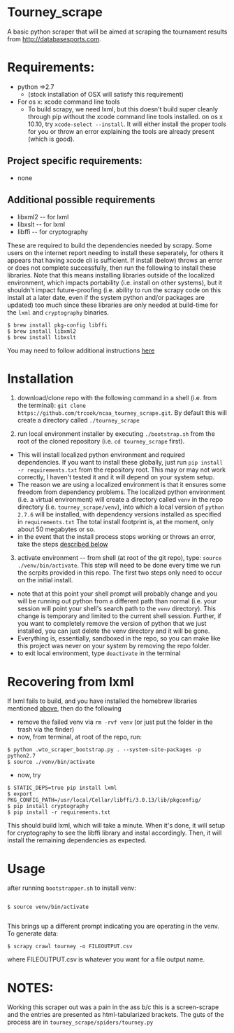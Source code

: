 Tourney_scrape
=================

A basic python scraper that will be aimed at scraping the tournament results from http://databasesports.com.

Requirements:
=============

* python =>2.7
	* (stock installation of OSX will satisfy this requirement)
* For os x: xcode command line tools
	* To build scrapy, we need lxml, but this doesn't build super cleanly through pip without the xcode command line tools installed. on os x 10.10, try `xcode-select --install`. It will either install the proper tools for you or throw an error explaining the tools are already present (which is good).

## Project specific requirements:

* none

## Additional possible requirements <a id="additionalreqs"></a>

* libxml2 -- for lxml
* libxslt -- for lxml
* libffi -- for cryptography

These are required to build the dependencies needed  by scrapy. Some users on the internet report needing to install these seperately, for others it appears that having xcode cli is sufficient. If install (below) throws an error or does not complete successfully, then run the following to install these libraries. Note that this means installing libraries outside of the localized environment, which impacts portability (i.e. install on other systems), but it shouldn't impact future-proofing (i.e. ability to run the scrapy code on this install at a later date, even if the system python and/or packages are updated) too much since these libraries are only needed at build-time for the `lxml` and `cryptography` binaries.

```{bash}
$ brew install pkg-config libffi
$ brew install libxml2 
$ brew install libxslt
```

You may need to follow additional instructions [here](#recoveringlxml)

Installation
============

1. download/clone repo with the following command in a shell (i.e. from the terminal):  `git clone https://github.com/trcook/ncaa_tourney_scrape.git`. By default this will create a directory called `./tourney_scrape`

2. run local environment installer by executing `./bootstrap.sh` from the root of the cloned repository (i.e. `cd tourney_scrape` first). 
  - This will install localized python environment and required dependencies. If you want to install these globally, just run `pip install -r requirements.txt` from the repository root. This may or may not work correctly, I haven't tested it and it will depend on your system setup. 
  - The reason we are using a localized environment is that it ensures some freedom from dependency problems. The localized python environment (i.e. a virtual environment) will create a directory called `venv` in the repo directory (i.e. `tourney_scrape/venv`), into which a local version of `python 2.7.6` will be installed, with dependency versions installed as specified in `requirements.txt` The total install footprint is, at the moment, only about 50 megabytes or so. 
  - in the event that the install process stops working or throws an error, take the steps [described below](#recoveringlxml)

3. activate environment -- from shell (at root of the git repo), type: `source ./venv/bin/activate`. This step will need to be done every time we run the scrpits provided in this repo. The first two steps only need to occur on the initial install.

  - note that at this point your shell prompt will probably change and you will be running out python from a different path than normal (i.e. your session will point your shell's search path to the `venv` directory). This change is temporary and limited to the current shell session. Further, if you want to completely remove the version of python that we just installed, you can just delete the venv directory and it will be gone. 
  - Everything is, essentially, sandboxed in the repo, so you can make like this project was never on your system by removing the repo folder. 
  - to exit local environment, type `deactivate` in the terminal


Recovering from lxml <a id="recoveringlxml"></a>
============================================================

If lxml fails to build, and you have installed the homebrew libraries mentioned [above](#additionalreqs), then do the following

* remove the failed venv via `rm -rvf venv` (or just put the folder in the trash via the finder)
* now, from terminal, at root of the repo, run:

```{bash}
$ python .wto_scraper_bootstrap.py . --system-site-packages -p python2.7
$ source ./venv/bin/activate
```
* now, try 
```{bash}
$ STATIC_DEPS=true pip install lxml
$ export PKG_CONFIG_PATH=/usr/local/Cellar/libffi/3.0.13/lib/pkgconfig/
$ pip install cryptography
$ pip install -r requirements.txt
```
This should build lxml, which will take a minute. 
When it's done, it will setup for cryptography to see the libffi library and instal accordingly. Then, it will install the remaining dependencies as expected.




Usage
=====

after running `bootstrapper.sh` to install venv:

```

$ source venv/bin/activate


```
This brings up a different prompt indicating you are operating in the venv. To generate data: 

```
$ scrapy crawl tourney -o FILEOUTPUT.csv

```

where FILEOUTPUT.csv is whatever you want for a file output name.


NOTES: 
======

Working this scraper out was a pain in the ass b/c this is a screen-scrape and the entries are presented as html-tabularized brackets. The guts of the process are in `tourney_scrape/spiders/tourney.py`


